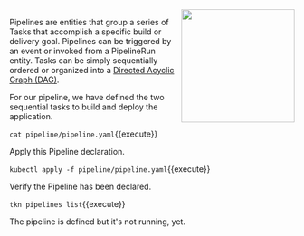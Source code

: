 <img align="right" src="/javajon/courses/kubernetes-pipelines/tekton/assets/dag.png" width="200">

Pipelines are entities that group a series of Tasks that accomplish a specific build or delivery goal. Pipelines can be triggered by an event or invoked from a PipelineRun entity. Tasks can be simply sequentially ordered or organized into a [Directed Acyclic Graph (DAG)](https://en.wikipedia.org/wiki/Directed_acyclic_graph).

For our pipeline, we have defined the two sequential tasks to build and deploy the application.

`cat pipeline/pipeline.yaml`{{execute}}

Apply this Pipeline declaration.

`kubectl apply -f pipeline/pipeline.yaml`{{execute}}

Verify the Pipeline has been declared.

`tkn pipelines list`{{execute}}

The pipeline is defined but it's not running, yet.
